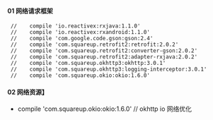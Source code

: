 
#### 01 网络请求框架
     //    compile 'io.reactivex:rxjava:1.1.0'
     //    compile 'io.reactivex:rxandroid:1.1.0'
     //    compile 'com.google.code.gson:gson:2.4'
     //    compile 'com.squareup.retrofit2:retrofit:2.0.2'
     //    compile 'com.squareup.retrofit2:converter-gson:2.0.2'
     //    compile 'com.squareup.retrofit2:adapter-rxjava:2.0.2'
     //    compile 'com.squareup.okhttp3:okhttp:3.0.1'
     //    compile 'com.squareup.okhttp3:logging-interceptor:3.0.1'
     //    compile 'com.squareup.okio:okio:1.6.0'

#### 02  网络资源】

-  compile 'com.squareup.okio:okio:1.6.0' //  okhttp io 网络优化
